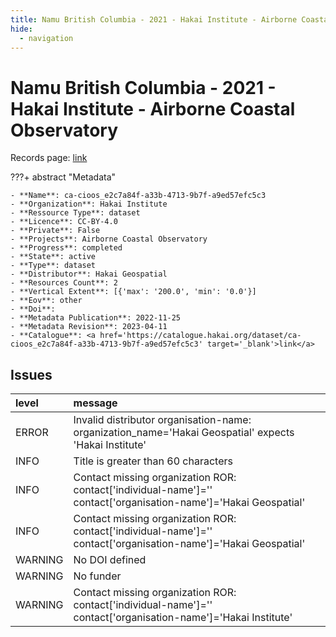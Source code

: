 ```yaml
---
title: Namu British Columbia - 2021 - Hakai Institute - Airborne Coastal Observatory
hide:
  - navigation
---
```


# Namu British Columbia - 2021 - Hakai Institute - Airborne Coastal Observatory

Records page: <a href='https://catalogue.hakai.org/dataset/ca-cioos_e2c7a84f-a33b-4713-9b7f-a9ed57efc5c3' target='_blank'>link</a>

???+ abstract "Metadata"

    - **Name**: ca-cioos_e2c7a84f-a33b-4713-9b7f-a9ed57efc5c3 
    - **Organization**: Hakai Institute 
    - **Ressource Type**: dataset 
    - **Licence**: CC-BY-4.0 
    - **Private**: False 
    - **Projects**: Airborne Coastal Observatory 
    - **Progress**: completed 
    - **State**: active 
    - **Type**: dataset 
    - **Distributor**: Hakai Geospatial 
    - **Resources Count**: 2 
    - **Vertical Extent**: [{'max': '200.0', 'min': '0.0'}] 
    - **Eov**: other 
    - **Doi**:  
    - **Metadata Publication**: 2022-11-25 
    - **Metadata Revision**: 2023-04-11 
    - **Catalogue**: <a href='https://catalogue.hakai.org/dataset/ca-cioos_e2c7a84f-a33b-4713-9b7f-a9ed57efc5c3' target='_blank'>link</a> 

<div id='map'></div>




## Issues
| level   | message                                                                                                          |
|:--------|:-----------------------------------------------------------------------------------------------------------------|
| ERROR   | Invalid distributor organisation-name: organization_name='Hakai Geospatial' expects 'Hakai Institute'            |
| INFO    | Title is greater than 60 characters                                                                              |
| INFO    | Contact missing organization ROR:  contact['individual-name']='' contact['organisation-name']='Hakai Geospatial' |
| INFO    | Contact missing organization ROR:  contact['individual-name']='' contact['organisation-name']='Hakai Geospatial' |
| WARNING | No DOI defined                                                                                                   |
| WARNING | No funder                                                                                                        |
| WARNING | Contact missing organization ROR:  contact['individual-name']='' contact['organisation-name']='Hakai Institute'  |


<script>
   document.addEventListener("DOMContentLoaded", function() {
    var map = L.map('map').setView([51.505, -125.09], 5);
    L.tileLayer('https://tile.openstreetmap.org/{z}/{x}/{y}.png', {
        maxZoom: 19,
        attribution: '&copy; <a href="http://www.openstreetmap.org/copyright">OpenStreetMap</a>'
    }).addTo(map);
    var geojsonFeature = {
        "type": "Feature",
        "properties": {
            "name" : "Namu British Columbia - 2021 - Hakai Institute - Airborne Coastal Observatory"
        },
        "geometry": {'type': 'Point', 'coordinates': [-127.9, 51.85]}
    }
    L.geoJSON(geojsonFeature).addTo(map);
   })
</script>